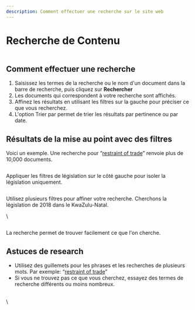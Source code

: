 ```yaml
---
description: Comment effectuer une recherche sur le site web
---
```


# Recherche de Contenu

<figure><img src="https://lh5.googleusercontent.com/K5eucaF1t4NJYjzDSLVBuIOWOhj3UcDWbUgF2VLLvYDnIOtxRCn77xBusd20qvKB9M5UTPsEckm99NzFb69l1x5AIxRYb4UMA1OKZhfymIMT4Mu3rHQ5y9VYLONswJlI3jW1lbtmib1ZVVNAFEEHJUY" alt=""><figcaption></figcaption></figure>

## Comment effectuer une recherche

1. Saisissez les termes de la recherche ou le nom d'un document dans la barre de recherche, puis cliquez sur **Rechercher**
2. Les documents qui correspondent à votre recherche sont affichés.
3. Affinez les résultats en utilisant les filtres sur la gauche pour préciser ce que vous recherchez.
4. L'option Trier par permet de trier les résultats par pertinence ou par date.

## Résultats de la mise au point avec des filtres

Voici un exemple. Une recherche pour “[restraint of trade](https://lawlibrary.org.za/search/?q=restraint+of+trade)” renvoie plus de 10,000 documents.

<figure><img src="https://lh4.googleusercontent.com/8IdfZpCS99iHpXisw7faIdPjiiEGZedwa2_m9cS_Q2UQwjhlj1002rsYE5rJDoFPB2dyduUTTfQ4-rTsSDFBQdxvKJRXfmLbsZuyHaVD3llaiZwHcvVnidVeEdEqrJxy8CB6uFizIkVFWu0KfYWgvI4" alt=""><figcaption></figcaption></figure>

Appliquer les filtres de législation sur le côté gauche pour isoler la législation uniquement.

<figure><img src="https://lh4.googleusercontent.com/JbtCPUW47Rw23kssU1bNosdlcWoE6DI5EbFw3y4uRXLoS2axUJNIrr809igmbXJkMZ8Y1stVAnE1jTU2-AdsE8T-Zsac2tsMMs3wSfHiWiSMode9hQmOwfziDEkekUwioLJWD-kHZyDVciAt91B1Q1w" alt=""><figcaption></figcaption></figure>

Utilisez plusieurs filtres pour affiner votre recherche. Cherchons la législation de 2018 dans le KwaZulu-Natal.

\


<figure><img src="https://lh5.googleusercontent.com/_svdWwuWhSWOaPrrcZzhVs8s03sRe3RtIMzXXxdZBmxDszTfe39iS2QsT6Xa7uoxfKA-FzGINx106hOBzmCpDMnALT_sdni9cn2fAXHaySnE1A4Fs4l9tBcT32cShX6dsGIZ7wiF7m29us00KglF4WY" alt=""><figcaption></figcaption></figure>

La recherche permet de trouver facilement ce que l'on cherche.

## Astuces de research

* Utilisez des guillemets pour les phrases et les recherches de plusieurs mots. Par exemple: “[restraint of trade](https://lawlibrary.org.za/search/?q=%22restraint+of+trade%22)”
* Si vous ne trouvez pas ce que vous cherchez, essayez des termes de recherche différents ou moins nombreux.

\
\
